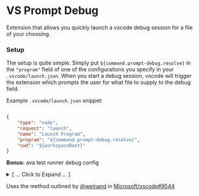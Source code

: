 # VS Prompt Debug

Extension that allows you quickly launch a vscode debug session for a file of your choosing.


### Setup

The setup is quite simple. Simply put `${command.prompt-debug.resolve}` in the `"program"` field
of one of the configurations you specify in your `.vscode/launch.json`. When you start a debug session, vscode will
trigger the extension which prompts the user for what file to supply to the debug field.

Example `.vscode/launch.json` snippet:
```json

{
    "type": "node",
    "request": "launch",
    "name": "Launch Program",
    "program": "${command.prompt-debug.resolve}",
    "cwd": "${workspaceRoot}"
}

```


**Bonus:** ava test runner debug config

<details>
    <summary>
    [ ... Click to Expand ... ]
    </summary>

```json
{
    "version": "0.2.0",
    "configurations": [
        {
            "name": "debug(node2/launch)",
            "type": "node2",
            "request": "launch",
            "program": "${workspaceRoot}/node_modules/ava/profile.js",
            "cwd": "${workspaceRoot}",
            "runtimeArgs": [ ],

            "args": [
                "--verbose",
                "${command.prompt-debug.resolve}"
            ],
            "env": {
                "NODE_ENV": "development"
            },
            "smartStep": true,
            "sourceMaps": true,
            "internalConsoleOptions": "openOnSessionStart",
            "stopOnEntry": false
        }
    ]
}
```

</details>


Uses the method outlined by [@weinand](https://github.com/weinand) in [Microsoft/vscode#9544](https://github.com/Microsoft/vscode/issues/9544)